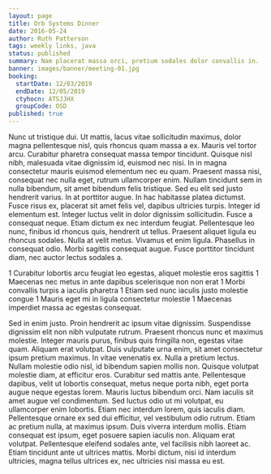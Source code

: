 ```yaml
---
layout: page
title: Orb Systems Dinner
date: 2016-05-24
author: Ruth Patterson
tags: weekly links, java
status: published
summary: Nam placerat massa orci, pretium sodales dolor convallis in.
banner: images/banner/meeting-01.jpg
booking:
  startDate: 12/03/2019
  endDate: 12/05/2019
  ctyhocn: ATSJJHX
  groupCode: OSD
published: true
---
```

Nunc ut tristique dui. Ut mattis, lacus vitae sollicitudin maximus, dolor magna pellentesque nisl, quis rhoncus quam massa a ex. Mauris vel tortor arcu. Curabitur pharetra consequat massa tempor tincidunt. Quisque nisl nibh, malesuada vitae dignissim id, euismod nec nisi. In in magna consectetur mauris euismod elementum nec eu quam. Praesent massa nisi, consequat nec nulla eget, rutrum ullamcorper enim. Nullam tincidunt sem in nulla bibendum, sit amet bibendum felis tristique. Sed eu elit sed justo hendrerit varius. In at porttitor augue. In hac habitasse platea dictumst. Fusce risus ex, placerat sit amet felis vel, dapibus ultricies turpis. Integer id elementum est. Integer luctus velit in dolor dignissim sollicitudin. Fusce a consequat neque.
Etiam dictum ex nec interdum feugiat. Pellentesque leo nunc, finibus id rhoncus quis, hendrerit ut tellus. Praesent aliquet ligula eu rhoncus sodales. Nulla at velit metus. Vivamus et enim ligula. Phasellus in consequat odio. Morbi sagittis consequat augue. Fusce porttitor tincidunt diam, nec auctor lectus sodales a.

1 Curabitur lobortis arcu feugiat leo egestas, aliquet molestie eros sagittis
1 Maecenas nec metus in ante dapibus scelerisque non non erat
1 Morbi convallis turpis a iaculis pharetra
1 Etiam sed nunc iaculis justo molestie congue
1 Mauris eget mi in ligula consectetur molestie
1 Maecenas imperdiet massa ac egestas consequat.

Sed in enim justo. Proin hendrerit ac ipsum vitae dignissim. Suspendisse dignissim elit non nibh vulputate rutrum. Praesent rhoncus nunc et maximus molestie. Integer mauris purus, finibus quis fringilla non, egestas vitae quam. Aliquam erat volutpat. Duis vulputate urna enim, sit amet consectetur ipsum pretium maximus. In vitae venenatis ex. Nulla a pretium lectus. Nullam molestie odio nisl, id bibendum sapien mollis non. Quisque volutpat molestie diam, at efficitur eros. Curabitur sed mattis ante.
Pellentesque dapibus, velit ut lobortis consequat, metus neque porta nibh, eget porta augue neque egestas lorem. Mauris luctus bibendum orci. Nam iaculis sit amet augue vel condimentum. Sed luctus odio ut mi volutpat, eu ullamcorper enim lobortis. Etiam nec interdum lorem, quis iaculis diam. Pellentesque ornare ex sed dui efficitur, vel vestibulum odio rutrum. Etiam ac pretium nulla, at maximus ipsum. Duis viverra interdum mollis. Etiam consequat est ipsum, eget posuere sapien iaculis non. Aliquam erat volutpat. Pellentesque eleifend sodales ante, vel facilisis nibh laoreet ac. Etiam tincidunt ante ut ultrices mattis. Morbi dictum, nisi id interdum ultricies, magna tellus ultrices ex, nec ultricies nisi massa eu est.
